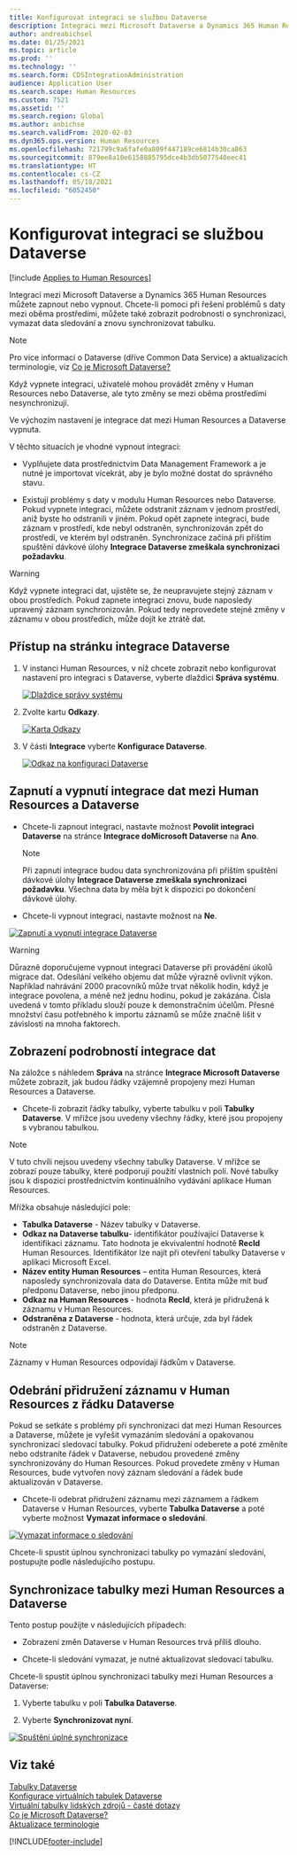 ```yaml
---
title: Konfigurovat integraci se službou Dataverse
description: Integraci mezi Microsoft Dataverse a Dynamics 365 Human Resources můžete zapnout nebo vypnout. Chcete-li pomoci při řešení problémů s daty mezi oběma prostředími, můžete také zobrazit podrobnosti o synchronizaci, vymazat data sledování a znovu synchronizovat tabulku.
author: andreabichsel
ms.date: 01/25/2021
ms.topic: article
ms.prod: ''
ms.technology: ''
ms.search.form: CDSIntegrationAdministration
audience: Application User
ms.search.scope: Human Resources
ms.custom: 7521
ms.assetid: ''
ms.search.region: Global
ms.author: anbichse
ms.search.validFrom: 2020-02-03
ms.dyn365.ops.version: Human Resources
ms.openlocfilehash: 721799c9a6fafe0a809f447189ce6814b30ca863
ms.sourcegitcommit: 879ee8a10e6158885795dce4b3db5077540eec41
ms.translationtype: HT
ms.contentlocale: cs-CZ
ms.lasthandoff: 05/18/2021
ms.locfileid: "6052450"
---
```

# <a name="configure-dataverse-integration"></a>Konfigurovat integraci se službou Dataverse

[!include [Applies to Human Resources](../includes/applies-to-hr.md)]

Integraci mezi Microsoft Dataverse a Dynamics 365 Human Resources můžete zapnout nebo vypnout. Chcete-li pomoci při řešení problémů s daty mezi oběma prostředími, můžete také zobrazit podrobnosti o synchronizaci, vymazat data sledování a znovu synchronizovat tabulku.

> [!NOTE]
> Pro více informací o Dataverse (dříve Common Data Service) a aktualizacích terminologie, viz [Co je Microsoft Dataverse?](/powerapps/maker/data-platform/data-platform-intro)

Když vypnete integraci, uživatelé mohou provádět změny v Human Resources nebo Dataverse, ale tyto změny se mezi oběma prostředími nesynchronizují.

Ve výchozím nastavení je integrace dat mezi Human Resources a Dataverse vypnuta.

V těchto situacích je vhodné vypnout integraci:

- Vyplňujete data prostřednictvím Data Management Framework a je nutné je importovat vícekrát, aby je bylo možné dostat do správného stavu.

- Existují problémy s daty v modulu Human Resources nebo Dataverse. Pokud vypnete integraci, můžete odstranit záznam v jednom prostředí, aniž byste ho odstranili v jiném. Pokud opět zapnete integraci, bude záznam v prostředí, kde nebyl odstraněn, synchronizován zpět do prostředí, ve kterém byl odstraněn. Synchronizace začíná při příštím spuštění dávkové úlohy **Integrace Dataverse zmeškala synchronizaci požadavku**.

> [!WARNING]
> Když vypnete integraci dat, ujistěte se, že neupravujete stejný záznam v obou prostředích. Pokud zapnete integraci znovu, bude naposledy upravený záznam synchronizován. Pokud tedy neprovedete stejné změny v záznamu v obou prostředích, může dojít ke ztrátě dat.

## <a name="access-the-dataverse-integration-page"></a>Přístup na stránku integrace Dataverse

1. V instanci Human Resources, v níž chcete zobrazit nebo konfigurovat nastavení pro integraci s Dataverse, vyberte dlaždici **Správa systému**.

    [![Dlaždice správy systému](./media/hr-select-system-administration.png)](./media/hr-select-system-administration.png)

2. Zvolte kartu **Odkazy**.

    [![Karta Odkazy](./media/hr-system-administration-links.png)](./media/hr-system-administration-links.png)

3. V části **Integrace** vyberte **Konfigurace Dataverse**.

    [![Odkaz na konfiguraci Dataverse](./media/hr-admin-integration-dataverse-select.png)](./media/hr-admin-integration-dataverse-select.png)

## <a name="turn-data-integration-between-human-resources-and-dataverse-on-or-off"></a>Zapnutí a vypnutí integrace dat mezi Human Resources a Dataverse

- Chcete-li zapnout integraci, nastavte možnost **Povolit integraci Dataverse** na stránce **Integrace doMicrosoft Dataverse** na **Ano**.

    > [!NOTE]
    > Při zapnutí integrace budou data synchronizována při příštím spuštění dávkové úlohy **Integrace Dataverse zmeškala synchronizaci požadavku**. Všechna data by měla být k dispozici po dokončení dávkové úlohy.

- Chcete-li vypnout integraci, nastavte možnost na **Ne**.

[![Zapnutí a vypnutí integrace Dataverse](./media/hr-admin-integration-dataverse-enable-disable.png)](./media/hr-admin-integration-dataverse-enable-disable.png)

> [!WARNING]
> Důrazně doporučujeme vypnout integraci Dataverse při provádění úkolů migrace dat. Odesílání velkého objemu dat může výrazně ovlivnit výkon. Například nahrávání 2000 pracovníků může trvat několik hodin, když je integrace povolena, a méně než jednu hodinu, pokud je zakázána. Čísla uvedená v tomto příkladu slouží pouze k demonstračním účelům. Přesné množství času potřebného k importu záznamů se může značně lišit v závislosti na mnoha faktorech.

## <a name="view-data-integration-details"></a>Zobrazení podrobností integrace dat

Na záložce s náhledem **Správa** na stránce **Integrace Microsoft Dataverse** můžete zobrazit, jak budou řádky vzájemně propojeny mezi Human Resources a Dataverse.

- Chcete-li zobrazit řádky tabulky, vyberte tabulku v poli **Tabulky Dataverse**. V mřížce jsou uvedeny všechny řádky, které jsou propojeny s vybranou tabulkou.

> [!NOTE]
> V tuto chvíli nejsou uvedeny všechny tabulky Dataverse. V mřížce se zobrazí pouze tabulky, které podporují použití vlastních polí. Nové tabulky jsou k dispozici prostřednictvím kontinuálního vydávání aplikace Human Resources.

Mřížka obsahuje následující pole:

- **Tabulka Dataverse** - Název tabulky v Dataverse.
- **Odkaz na Dataverse tabulku**- identifikátor používající Dataverse k identifikaci záznamu. Tato hodnota je ekvivalentní hodnotě **RecId** Human Resources. Identifikátor lze najít při otevření tabulky Dataverse v aplikaci Microsoft Excel.
- **Název entity Human Resources** – entita Human Resources, která naposledy synchronizovala data do Dataverse. Entita může mít buď předponu Dataverse, nebo jinou předponu.
- **Odkaz na Human Resources** - hodnota **RecId**, která je přidružená k záznamu v Human Resources.
- **Odstraněna z Dataverse** - hodnota, která určuje, zda byl řádek odstraněn z Dataverse.

> [!NOTE]
> Záznamy v Human Resources odpovídají řádkům v Dataverse.

## <a name="remove-the-association-of-a-human-resources-record-from-a-dataverse-row"></a>Odebrání přidružení záznamu v Human Resources z řádku Dataverse

Pokud se setkáte s problémy při synchronizaci dat mezi Human Resources a Dataverse, můžete je vyřešit vymazáním sledování a opakovanou synchronizací sledovací tabulky. Pokud přidružení odeberete a poté změníte nebo odstraníte řádek v Dataverse, nebudou provedené změny synchronizovány do Human Resources. Pokud provedete změny v Human Resources, bude vytvořen nový záznam sledování a řádek bude aktualizován v Dataverse.

- Chcete-li odebrat přidružení záznamu mezi záznamem a řádkem Dataverse v Human Resources, vyberte **Tabulka Dataverse** a poté vyberte možnost **Vymazat informace o sledování**.

[![Vymazat informace o sledování](./media/hr-admin-integration-dataverse-clear-tracking.png)](./media/hr-admin-integration-dataverse-clear-tracking.png)

Chcete-li spustit úplnou synchronizaci tabulky po vymazání sledování, postupujte podle následujícího postupu.

## <a name="sync-a-table-between-human-resources-and-dataverse"></a>Synchronizace tabulky mezi Human Resources a Dataverse

Tento postup použijte v následujících případech:

- Zobrazení změn Dataverse v Human Resources trvá příliš dlouho.

- Chcete-li sledování vymazat, je nutné aktualizovat sledovací tabulku.

Chcete-li spustit úplnou synchronizaci tabulky mezi Human Resources a Dataverse:

1. Vyberte tabulku v poli **Tabulka Dataverse**.

2. Vyberte **Synchronizovat nyní**.

[![Spuštění úplné synchronizace](./media/hr-admin-integration-dataverse-sync-now.png)](./media/hr-admin-integration-dataverse-sync-now.png)

## <a name="see-also"></a>Viz také

[Tabulky Dataverse](hr-developer-entities.md)<br>
[Konfigurace virtuálních tabulek Dataverse](hr-admin-integration-common-data-service-virtual-entities.md)<br>
[Virtuální tabulky lidských zdrojů - časté dotazy](hr-admin-virtual-entity-faq.md)<br>
[Co je Microsoft Dataverse?](/powerapps/maker/data-platform/data-platform-intro)<br>
[Aktualizace terminologie](/powerapps/maker/data-platform/data-platform-intro#terminology-updates)


[!INCLUDE[footer-include](../includes/footer-banner.md)]